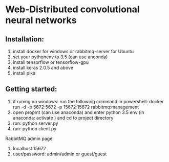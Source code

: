 # Web-Distributed convolutional neural networks 

## Installation:
1. install docker for windows or rabbitmq-server for Ubuntu
2. set your pythonenv to 3.5 (can use anconda)
3. install tensorflow or tensorflow-gpu
4. install keras 2.0.5 and above
5. install pika

## Getting started:
1. if runing on windows: run the following command in powershell:
	docker run -d -p 5672:5672 -p 15672:15672 rabbitmq:management
2. open propmt (can use anaconda) and enter python 3.5 env (in anaconda: activate <envname>) and cd to project directory
4. run: python server.py
5. run: python client.py <clinet name>

RabbitMQ admin page:
1. localhost:15672
2. user/password: admin/admin or guest/guest
